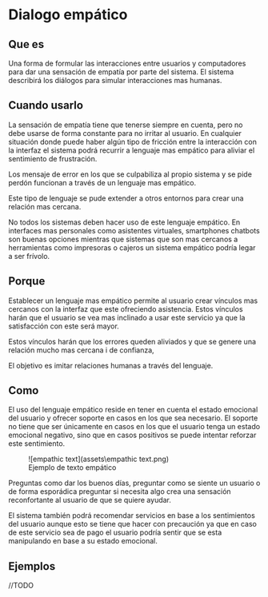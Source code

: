 # Dialogo empático

## Que es

Una forma de formular las interacciones entre usuarios y computadores para dar una sensación de empatía por parte del sistema. El sistema describirá los diálogos para simular interacciones mas humanas.

## Cuando usarlo

La sensación de empatía tiene que tenerse siempre en cuenta, pero no debe usarse de forma constante para no irritar al usuario.  En cualquier situación donde puede haber algún tipo de fricción entre la interacción con la interfaz el sistema podrá recurrir a lenguaje mas empático para aliviar el sentimiento de frustración.

Los mensaje de error en los que se culpabiliza al propio sistema y se pide perdón funcionan a través de un lenguaje mas empático.

Este tipo de lenguaje se pude extender a otros entornos para crear una relación mas cercana.

No todos los sistemas deben hacer uso de este lenguaje empático. En interfaces mas personales como asistentes virtuales, smartphones chatbots son buenas opciones mientras que sistemas que son mas cercanos a herramientas como impresoras o cajeros un sistema empático podría legar a ser frívolo.

## Porque

Establecer un lenguaje mas empático permite al usuario crear vínculos mas cercanos con la interfaz que este ofreciendo asistencia. Estos vínculos harán que el usuario se vea mas inclinado a usar este servicio ya que la satisfacción con este será mayor.

Estos vínculos harán que los errores queden aliviados y que se genere una relación mucho mas cercana i de confianza,

El objetivo es imitar relaciones humanas a través del lenguaje.

## Como

El uso del lenguaje empático reside en tener en cuenta el estado emocional del usuario y ofrecer soporte en casos en los que sea necesario. El soporte no tiene que ser únicamente en casos en los que el usuario tenga un estado emocional negativo, sino que en casos positivos se puede intentar reforzar este sentimiento.

<figure markdown>
   ![empathic text](assets\empathic text.png)
   <figcaption>Ejemplo de texto empático</figcaption>
</figure>
Preguntas como dar los buenos días, preguntar como se siente un usuario o de forma esporádica preguntar si necesita algo crea una sensación reconfortante al usuario de que se quiere ayudar.

El sistema también podrá recomendar servicios en base a los sentimientos del usuario aunque esto se tiene que hacer con precaución ya que en caso de este servicio sea de pago el usuario podría sentir que se esta manipulando en base a su estado emocional.




## Ejemplos

//TODO
